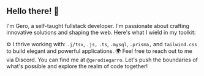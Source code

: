 ## Hello there! 👋
I'm Gero, a self-taught fullstack developer.
I'm passionate about crafting innovative solutions and shaping the web. Here's what I wield in my toolkit:

⚙️ I thrive working with: `.j/tsx`, `.js,` `.ts`, `.mysql`, `.prisma,` and `tailwind.css` to build elegant and powerful applications.
🌍 Feel free to reach out to me via Discord. You can find me at `@gerodiegarro`.
Let's push the boundaries of what's possible and explore the realm of code together!

